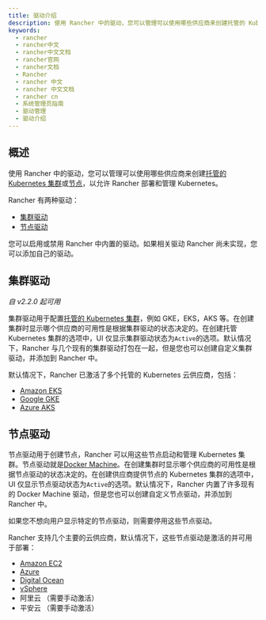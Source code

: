 ```yaml
---
title: 驱动介绍
description: 使用 Rancher 中的驱动，您可以管理可以使用哪些供应商来创建托管的 Kubernetes 集群或节点，以允许 Rancher 部署和管理 Kubernetes。使用 Rancher 驱动，您可以启用/禁用 Rancher 中内置的驱动。另外，如果相关驱动 Rancher 尚未实现，您可以添加自己的驱动。
keywords:
  - rancher
  - rancher中文
  - rancher中文文档
  - rancher官网
  - rancher文档
  - Rancher
  - rancher 中文
  - rancher 中文文档
  - rancher cn
  - 系统管理员指南
  - 驱动管理
  - 驱动介绍
---
```


## 概述

使用 Rancher 中的驱动，您可以管理可以使用哪些供应商来创建[托管的 Kubernetes 集群](/docs/rancher2.5/cluster-provisioning/hosted-kubernetes-clusters/_index)或[节点](/docs/rancher2.5/cluster-provisioning/rke-clusters/node-pools/_index)，以允许 Rancher 部署和管理 Kubernetes。

Rancher 有两种驱动：

- [集群驱动](#集群驱动)
- [节点驱动](#节点驱动)

您可以启用或禁用 Rancher 中内置的驱动。如果相关驱动 Rancher 尚未实现，您可以添加自己的驱动。

## 集群驱动

_自 v2.2.0 起可用_

集群驱动用于配置[托管的 Kubernetes 集群](/docs/rancher2.5/cluster-provisioning/hosted-kubernetes-clusters/_index)，例如 GKE，EKS，AKS 等。在创建集群时显示哪个供应商的可用性是根据集群驱动的状态决定的。在创建托管 Kubernetes 集群的选项中，UI 仅显示集群驱动状态为`Active`的选项。默认情况下，Rancher 与几个现有的集群驱动打包在一起，但是您也可以创建自定义集群驱动，并添加到 Rancher 中。

默认情况下，Rancher 已激活了多个托管的 Kubernetes 云供应商，包括：

- [Amazon EKS](/docs/rancher2.5/cluster-provisioning/hosted-kubernetes-clusters/eks/_index)
- [Google GKE](/docs/rancher2.5/cluster-provisioning/hosted-kubernetes-clusters/gke/_index)
- [Azure AKS](/docs/rancher2.5/cluster-provisioning/hosted-kubernetes-clusters/aks/_index)

## 节点驱动

节点驱动用于创建节点，Rancher 可以用这些节点启动和管理 Kubernetes 集群。节点驱动就是[Docker Machine](https://docs.docker.com/machine/drivers/)。在创建集群时显示哪个供应商的可用性是根据节点驱动的状态决定的。在创建供应商提供节点的 Kubernetes 集群的选项中，UI 仅显示节点驱动状态为`Active`的选项。默认情况下，Rancher 内置了许多现有的 Docker Machine 驱动，但是您也可以创建自定义节点驱动，并添加到 Rancher 中。

如果您不想向用户显示特定的节点驱动，则需要停用这些节点驱动。

Rancher 支持几个主要的云供应商，默认情况下，这些节点驱动是激活的并可用于部署：

- [Amazon EC2](/docs/rancher2.5/cluster-provisioning/rke-clusters/node-pools/ec2/_index)
- [Azure](/docs/rancher2.5/cluster-provisioning/rke-clusters/node-pools/azure/_index)
- [Digital Ocean](/docs/rancher2.5/cluster-provisioning/rke-clusters/node-pools/digital-ocean/_index)
- [vSphere](/docs/rancher2.5/cluster-provisioning/rke-clusters/node-pools/vsphere/_index)
- 阿里云 （需要手动激活）
- 平安云 （需要手动激活）
